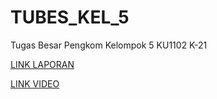 # TUBES_KEL_5
Tugas Besar Pengkom Kelompok 5 KU1102 K-21

[LINK LAPORAN](https://docs.google.com/document/d/1jDuRb4MmX9Syihg0VlPNpP5Qit-H3RX4HsIUKNE7Kn4/edit?usp=share_link)

[LINK VIDEO](https://youtu.be/7mH6jVzSk4M)
